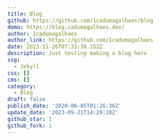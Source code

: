 ```yaml
---
title: Blog
github: https://github.com/1cadumagalhaes/blog
demo: https://blog.cadumagalhaes.dev/
author: 1cadumagalhaes
author_link: https://github.com/1cadumagalhaes
date: 2023-11-26T07:33:38.152Z
description: Just testing making a blog here
ssg:
  - Jekyll
css: []
cms: []
category:
  - Blog
draft: false
publish_date: '2020-06-05T01:26:36Z'
update_date: '2023-09-21T14:29:28Z'
github_star: 1
github_fork: 1
---
```

